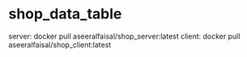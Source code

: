 # shop_data_table
server: docker pull aseeralfaisal/shop_server:latest
client: docker pull aseeralfaisal/shop_client:latest
